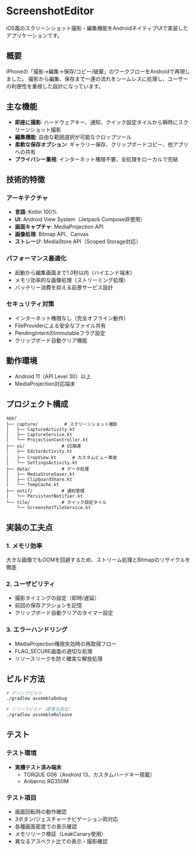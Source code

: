 # ScreenshotEditor

iOS風のスクリーンショット撮影・編集機能をAndroidネイティブUIで実装したアプリケーションです。

## 概要

iPhoneの「撮影→編集→保存/コピー/破棄」のワークフローをAndroidで再現しました。
撮影から編集、保存まで一連の流れをシームレスに処理し、ユーザーの利便性を重視した設計になっています。

## 主な機能

- **即座に撮影**: ハードウェアキー、通知、クイック設定タイルから瞬時にスクリーンショット撮影
- **編集機能**: 自由な範囲選択が可能なクロップツール
- **柔軟な保存オプション**: ギャラリー保存、クリップボードコピー、他アプリへの共有
- **プライバシー重視**: インターネット権限不要、全処理をローカルで完結

## 技術的特徴

### アーキテクチャ
- **言語**: Kotlin 100%
- **UI**: Android View System（Jetpack Compose非使用）
- **画面キャプチャ**: MediaProjection API
- **画像処理**: Bitmap API、Canvas
- **ストレージ**: MediaStore API（Scoped Storage対応）

### パフォーマンス最適化
- 起動から編集画面まで1.0秒以内（ハイエンド端末）
- メモリ効率的な画像処理（ストリーミング処理）
- バッテリー消費を抑える前景サービス設計

### セキュリティ対策
- インターネット権限なし（完全オフライン動作）
- FileProviderによる安全なファイル共有
- PendingIntentのImmutableフラグ設定
- クリップボード自動クリア機能

## 動作環境

- Android 11（API Level 30）以上
- MediaProjection対応端末

## プロジェクト構成

```
app/
├── capture/          # スクリーンショット撮影
│   ├── CaptureActivity.kt
│   ├── CaptureService.kt
│   └── ProjectionController.kt
├── ui/              # UI関連
│   ├── EditorActivity.kt
│   ├── CropView.kt      # カスタムビュー実装
│   └── SettingsActivity.kt
├── data/            # データ処理
│   ├── MediaStoreSaver.kt
│   ├── ClipboardShare.kt
│   └── TempCache.kt
├── notif/           # 通知管理
│   └── PersistentNotifier.kt
└── tile/            # クイック設定タイル
    └── ScreenshotTileService.kt
```

## 実装の工夫点

### 1. メモリ効率
大きな画像でもOOMを回避するため、ストリーム処理とBitmapのリサイクルを徹底

### 2. ユーザビリティ
- 撮影タイミングの設定（即時/遅延）
- 前回の保存アクションを記憶
- クリップボード自動クリアのタイマー設定

### 3. エラーハンドリング
- MediaProjection権限失効時の再取得フロー
- FLAG_SECURE画面の適切な処理
- リソースリークを防ぐ確実な解放処理

## ビルド方法

```bash
# デバッグビルド
./gradlew assembleDebug

# リリースビルド（要署名設定）
./gradlew assembleRelease
```

## テスト

### テスト環境
- **実機テスト済み端末**
  - TORQUE G06（Android 13、カスタムハードキー搭載）
  - Anbernic RG350M

### テスト項目
- 画面回転時の動作確認
- 3ボタン/ジェスチャーナビゲーション両対応
- 各種画面密度での表示確認
- メモリリーク検証（LeakCanary使用）
- 異なるアスペクト比での表示・撮影確認
